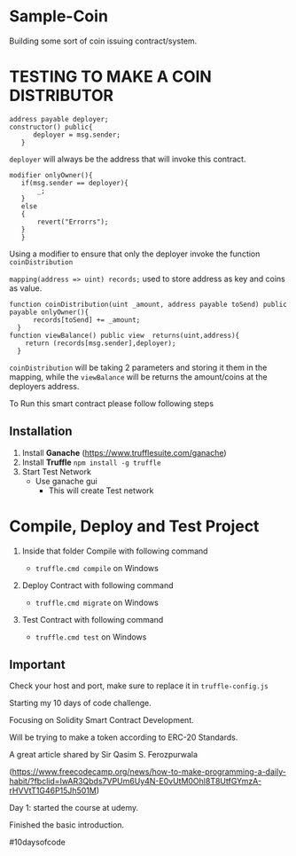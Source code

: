 # Sample-Coin
Building some sort of coin issuing contract/system.


# TESTING TO MAKE A COIN DISTRIBUTOR

 ```
 address payable deployer;
 constructor() public{
       deployer = msg.sender;
    }
 ```
 ``deployer``  will always be the address that will invoke this contract.
 
 ```
 modifier onlyOwner(){
    if(msg.sender == deployer){
        _;
    }
    else
    {
        revert("Errorrs");
    } 
    }
 ```
Using a modifier to ensure that only the deployer invoke the function  ``coinDistribution``

``mapping(address => uint) records;`` used to store address as key and coins as value.


```
function coinDistribution(uint _amount, address payable toSend) public payable onlyOwner(){
      records[toSend] += _amount;
  }
function viewBalance() public view  returns(uint,address){
    return (records[msg.sender],deployer);
  }
```

``coinDistribution`` will be taking 2 parameters and storing it them in the mapping,
while the ``viewBalance`` will be returns the amount/coins at the deployers address.



To Run this smart contract please follow following steps

## Installation
1. Install **Ganache** (https://www.trufflesuite.com/ganache)
2. Install **Truffle** ```npm install -g truffle```
3. Start Test Network 
   - Use ganache gui
       - This will create Test network

# Compile, Deploy and Test Project
1. Inside that folder Compile with following command
   - ```truffle.cmd compile``` on Windows


2. Deploy Contract with following command
   - ```truffle.cmd migrate```  on Windows
   
2. Test Contract with following command
   - ```truffle.cmd test```  on Windows


## Important
Check your host and port, make sure to replace it in ```truffle-config.js```

Starting my 10 days of code challenge.

Focusing on Solidity Smart Contract Development.

Will be trying to make a token according to ERC-20 Standards.

A great article shared by Sir Qasim S. Ferozpurwala

(https://www.freecodecamp.org/news/how-to-make-programming-a-daily-habit/?fbclid=IwAR3Qbds7VPUm6Uy4N-E0vUtM0Ohl8T8UtfGYmzA-rHVVtT1G46P15Jh501M)



Day 1: started the course at udemy.

Finished the basic introduction.

#10daysofcode 
